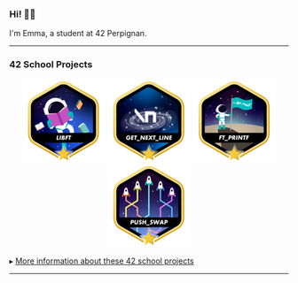 ### Hi! 👋🏻

I'm Emma, a student at 42 Perpignan.

<!--
<div align="center">
  <img src="https://github.com/devicons/devicon/blob/master/icons/c/c-original.svg" title="C" alt="C" width="40" height="40"/>&nbsp;
  <img src="https://github.com/devicons/devicon/blob/master/icons/cplusplus/cplusplus-original.svg" title="C++" alt="C++" width="40" height="40"/>&nbsp;
  <img src="https://github.com/devicons/devicon/blob/master/icons/bash/bash-original.svg" title="Bash" alt="Bash" width="40" height="40"/>&nbsp;
  <img src="https://github.com/devicons/devicon/blob/master/icons/vim/vim-original.svg" title="Vim" alt="Vim" width="40" height="40"/>&nbsp;
  <img src="https://github.com/devicons/devicon/blob/master/icons/git/git-original-wordmark.svg" title="Git" alt="Git" width="40" height="40"/>
</div>
-->
---

### 42 School Projects
<div align="center">

<a href="https://github.com/bemma-42-Projects/libft">![42 Badge](https://github.com/bemma-42/bemma-42/blob/main/42_Badges/libftm.png)</a>
<a href="https://github.com/bemma-42-Projects/get_next_line">![42 Badge](https://github.com/bemma-42/bemma-42/blob/main/42_Badges/get_next_linem.png)</a>
<a href="https://github.com/bemma-42-Projects/ft_printf">![42 Badge](https://github.com/bemma-42/bemma-42/blob/main/42_Badges/ft_printfm.png)</a>
<a href="https://github.com/bemma-42-Projects/push_swap">![42 Badge](https://github.com/bemma-42/bemma-42/blob/main/42_Badges/push_swapm.png)</a>

</div>

&#9656; [More information about these 42 school projects](https://github.com/orgs/bemma-42-Projects/repositories)

---

